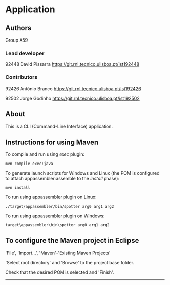 # Application


## Authors

Group A59


### Lead developer 

92448 David Pissarra https://git.rnl.tecnico.ulisboa.pt/ist192448 

### Contributors

92426 António Branco https://git.rnl.tecnico.ulisboa.pt/ist192426

92502 Jorge Godinho https://git.rnl.tecnico.ulisboa.pt/ist192502


## About

This is a CLI (Command-Line Interface) application.


## Instructions for using Maven

To compile and run using _exec_ plugin:

```
mvn compile exec:java
```

To generate launch scripts for Windows and Linux
(the POM is configured to attach appassembler:assemble to the _install_ phase):

```
mvn install
```

To run using appassembler plugin on Linux:

```
./target/appassembler/bin/spotter arg0 arg1 arg2
```

To run using appassembler plugin on Windows:

```
target\appassembler\bin\spotter arg0 arg1 arg2
```


## To configure the Maven project in Eclipse

'File', 'Import...', 'Maven'-'Existing Maven Projects'

'Select root directory' and 'Browse' to the project base folder.

Check that the desired POM is selected and 'Finish'.


----

